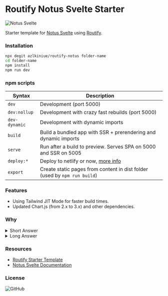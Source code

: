 # Routify Notus Svelte Starter

![Notus Svelte](https://github.com/creativetimofficial/public-assets/blob/master/notus-svelte/notus-svelte.jpg?raw=true)

Starter template for [Notus Svelte](https://github.com/creativetimofficial/notus-svelte) using [Routify](https://github.com/roxiness/routify).

### Installation

```bash
npx degit azlkiniue/routify-notus folder-name
cd folder-name
npm install
npm run dev
```

### npm scripts

| Syntax           | Description                                                                                              |
|------------------|----------------------------------------------------------------------------------------------------------|
| `dev`            | Development (port 5000)                                                                                  |
| `dev:nollup`     | Development with crazy fast rebuilds (port 5000)                                                         |
| `dev-dynamic`    | Development with dynamic imports                                                                         |
| `build`          | Build a bundled app with SSR + prerendering and dynamic imports                                          |
| `serve`          | Run after a build to preview. Serves SPA on 5000 and SSR on 5005                                         |
| `deploy:*`       | Deploy to netlify or now, [more info](https://github.com/roxiness/routify-starter#ssr-and-pre-rendering) |
| `export`         | Create static pages from content in dist folder (used by `npm run build`)                                |

### Features
- Using Tailwind JIT Mode for faster build times.
- Updated Chart.js (from 2.x to 3.x) and other dependencies.

### Why
<details>
  <summary>Short Answer</summary>

  Why not?
</details>

<details>
  <summary>Long Answer</summary>

  I really like file-based router for this template since it's easier to maintain. At first, I want to use <a href="https://sapper.svelte.dev">Sapper</a>. But, since it was no longer updated because it will be replaced with <a href="https://kit.svelte.dev/">SvelteKit</a> - which is still in heavy development, my choice goes to <a href="https://routify.dev">Routify</a>.
</details>

### Resources
- [Routify Starter Template](https://github.com/roxiness/routify-starter)
- [Notus Svelte Documentation](https://www.creative-tim.com/learning-lab/tailwind/svelte/overview/notus)

### License
![GitHub](https://img.shields.io/github/license/azlkiniue/routify-notus)
